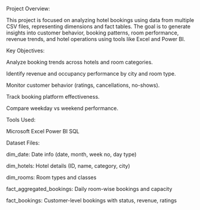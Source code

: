 Project Overview:

This project is focused on analyzing hotel bookings using data from multiple CSV files, representing dimensions and fact tables. The goal is to generate insights into customer behavior, booking patterns, room performance, revenue trends, and hotel operations using tools like Excel and Power BI.

Key Objectives:

Analyze booking trends across hotels and room categories.

Identify revenue and occupancy performance by city and room type.

Monitor customer behavior (ratings, cancellations, no-shows).

Track booking platform effectiveness.

Compare weekday vs weekend performance.

Tools Used:

Microsoft Excel 
Power BI 
SQL


Dataset Files:

dim_date: Date info (date, month, week no, day type)

dim_hotels: Hotel details (ID, name, category, city)

dim_rooms: Room types and classes

fact_aggregated_bookings: Daily room-wise bookings and capacity

fact_bookings: Customer-level bookings with status, revenue, ratings
